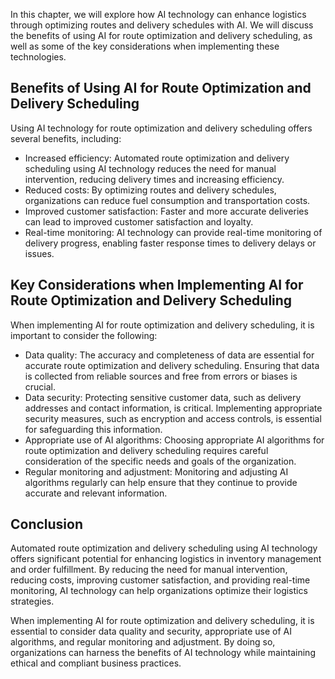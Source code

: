 
In this chapter, we will explore how AI technology can enhance logistics through optimizing routes and delivery schedules with AI. We will discuss the benefits of using AI for route optimization and delivery scheduling, as well as some of the key considerations when implementing these technologies.

Benefits of Using AI for Route Optimization and Delivery Scheduling
-------------------------------------------------------------------

Using AI technology for route optimization and delivery scheduling offers several benefits, including:

* Increased efficiency: Automated route optimization and delivery scheduling using AI technology reduces the need for manual intervention, reducing delivery times and increasing efficiency.
* Reduced costs: By optimizing routes and delivery schedules, organizations can reduce fuel consumption and transportation costs.
* Improved customer satisfaction: Faster and more accurate deliveries can lead to improved customer satisfaction and loyalty.
* Real-time monitoring: AI technology can provide real-time monitoring of delivery progress, enabling faster response times to delivery delays or issues.

Key Considerations when Implementing AI for Route Optimization and Delivery Scheduling
--------------------------------------------------------------------------------------

When implementing AI for route optimization and delivery scheduling, it is important to consider the following:

* Data quality: The accuracy and completeness of data are essential for accurate route optimization and delivery scheduling. Ensuring that data is collected from reliable sources and free from errors or biases is crucial.
* Data security: Protecting sensitive customer data, such as delivery addresses and contact information, is critical. Implementing appropriate security measures, such as encryption and access controls, is essential for safeguarding this information.
* Appropriate use of AI algorithms: Choosing appropriate AI algorithms for route optimization and delivery scheduling requires careful consideration of the specific needs and goals of the organization.
* Regular monitoring and adjustment: Monitoring and adjusting AI algorithms regularly can help ensure that they continue to provide accurate and relevant information.

Conclusion
----------

Automated route optimization and delivery scheduling using AI technology offers significant potential for enhancing logistics in inventory management and order fulfillment. By reducing the need for manual intervention, reducing costs, improving customer satisfaction, and providing real-time monitoring, AI technology can help organizations optimize their logistics strategies.

When implementing AI for route optimization and delivery scheduling, it is essential to consider data quality and security, appropriate use of AI algorithms, and regular monitoring and adjustment. By doing so, organizations can harness the benefits of AI technology while maintaining ethical and compliant business practices.
